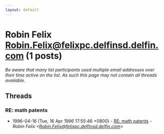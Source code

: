 ```yaml
---
layout: default
---
```


# Robin Felix <Robin.Felix@felixpc.delfinsd.delfin.com> (1 posts)

_Be aware that many list participants used multiple email addresses over their time active on the list. As such this page may not contain all threads available._

## Threads

### RE: math patents
+ 1996-04-16 (Tue, 16 Apr 1996 17:55:46 +0800) - [RE: math patents](/archive/1996/04/41db5afd2f5f8d1aac5195f1ec103aec775a1c0de3c0accc6300d21f92e08c27) - _Robin Felix \<Robin.Felix@felixpc.delfinsd.delfin.com\>_

